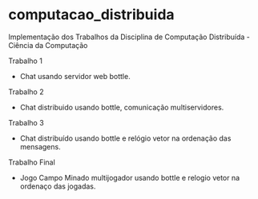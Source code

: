 # computacao_distribuida

Implementação dos Trabalhos da Disciplina de Computação Distribuída - Ciência da Computação

Trabalho 1

  * Chat usando servidor web bottle.
  
Trabalho 2

  * Chat distribuido usando bottle, comunicação multiservidores.
  
Trabalho 3

  * Chat distribuído usando bottle e relógio vetor na ordenação das mensagens.
  
Trabalho Final

  * Jogo Campo Minado multijogador usando bottle e relogio vetor na ordenaço das jogadas. 
